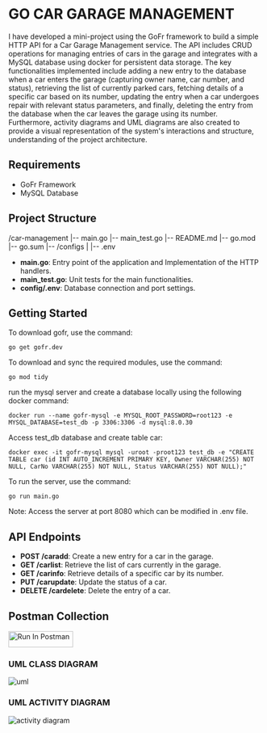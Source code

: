 # GO CAR GARAGE MANAGEMENT

I have developed a mini-project using the GoFr framework to build a simple HTTP API for a Car Garage Management service. The API includes CRUD operations for managing entries of cars in the garage and integrates with a MySQL database using docker for persistent data storage. The key functionalities implemented include adding a new entry to the database when a car enters the garage (capturing owner name, car number, and status), retrieving the list of currently parked cars, fetching details of a specific car based on its number, updating the entry when a car undergoes repair with relevant status parameters, and finally, deleting the entry from the database when the car leaves the garage using its number. Furthermore, activity diagrams and UML diagrams are also created to provide a visual representation of the system's interactions and structure, understanding of the project architecture.

## Requirements
- GoFr Framework
- MySQL Database

## Project Structure
/car-management
|-- main.go
|-- main_test.go
|-- README.md
|-- go.mod
|-- go.sum
|-- /configs
| |-- .env

- **main.go**: Entry point of the application and Implementation of the HTTP handlers.
- **main_test.go**: Unit tests for the main functionalities.
- **config/.env**: Database connection and port settings.

## Getting Started

To download gofr, use the command: 
```
go get gofr.dev
```

To download and sync the required modules, use the command:
```
go mod tidy
```

run the mysql server and create a database locally using the following docker command:
```
docker run --name gofr-mysql -e MYSQL_ROOT_PASSWORD=root123 -e MYSQL_DATABASE=test_db -p 3306:3306 -d mysql:8.0.30
```

Access test_db database and create table car:
```
docker exec -it gofr-mysql mysql -uroot -proot123 test_db -e "CREATE TABLE car (id INT AUTO_INCREMENT PRIMARY KEY, Owner VARCHAR(255) NOT NULL, CarNo VARCHAR(255) NOT NULL, Status VARCHAR(255) NOT NULL);"
```

To run the server, use the command:
```
go run main.go
```

Note: Access the server at port 8080 which can be modified in .env file.

## API Endpoints

- **POST /caradd**: Create a new entry for a car in the garage.
- **GET /carlist**: Retrieve the list of cars currently in the garage.
- **GET /carinfo**: Retrieve details of a specific car by its number.
- **PUT /carupdate**: Update the status of a car.
- **DELETE /cardelete**: Delete the entry of a car.

## Postman Collection
[<img src="https://run.pstmn.io/button.svg" alt="Run In Postman" style="width: 128px; height: 32px;">](https://god.gw.postman.com/run-collection/31394230-227e3a50-cd31-4313-a608-9fdaa2b4f647?action=collection%2Ffork&source=rip_markdown&collection-url=entityId%3D31394230-227e3a50-cd31-4313-a608-9fdaa2b4f647%26entityType%3Dcollection%26workspaceId%3D593f0adc-3224-4644-ad3e-caec4d690d43)

### UML CLASS DIAGRAM
![uml](https://github.com/MANYAJAIN195/car-management/assets/71972339/f6e6c940-7609-45d7-aa6c-66a288bfa9dd)


### UML ACTIVITY DIAGRAM
![activity diagram](https://github.com/MANYAJAIN195/car-management/assets/71972339/0fb76b4c-7c51-4ece-886f-cc3d3fed6075)

